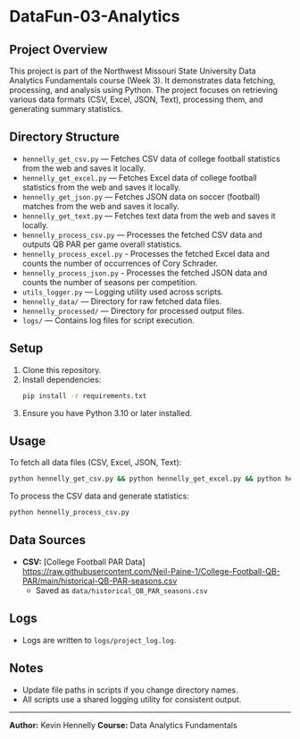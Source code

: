 
# DataFun-03-Analytics

## Project Overview

This project is part of the Northwest Missouri State University Data Analytics Fundamentals course (Week 3). It demonstrates data fetching, processing, and analysis using Python. The project focuses on retrieving various data formats (CSV, Excel, JSON, Text), processing them, and generating summary statistics.

## Directory Structure

- `hennelly_get_csv.py` — Fetches CSV data of college football statistics from the web and saves it locally.
- `hennelly_get_excel.py` — Fetches Excel data of college football statistics from the web and saves it locally.
- `hennelly_get_json.py` — Fetches JSON data on soccer (football) matches from the web and saves it locally.
- `hennelly_get_text.py` — Fetches text data from the web and saves it locally.
- `hennelly_process_csv.py` — Processes the fetched CSV data and outputs QB PAR per game overall statistics.
- `hennelly_process_excel.py` - Processes the fetched Excel data and counts the number of occurrences of Cory Schrader.
- `hennelly_process_json.py` - Processes the fetched JSON data and counts the number of seasons per competition.
- `utils_logger.py` — Logging utility used across scripts.
- `hennelly_data/` — Directory for raw fetched data files.
- `hennelly_processed/` — Directory for processed output files.
- `logs/` — Contains log files for script execution.

## Setup

1. Clone this repository.
2. Install dependencies:
   ```bash
   pip install -r requirements.txt
   ```
3. Ensure you have Python 3.10 or later installed.

## Usage

To fetch all data files (CSV, Excel, JSON, Text):

```bash
python hennelly_get_csv.py && python hennelly_get_excel.py && python hennelly_get_json.py && python hennelly_get_text.py
```

To process the CSV data and generate statistics:

```bash
python hennelly_process_csv.py
```

## Data Sources

- **CSV:** [College Football PAR Data] https://raw.githubusercontent.com/Neil-Paine-1/College-Football-QB-PAR/main/historical-QB-PAR-seasons.csv
  - Saved as `data/historical_QB_PAR_seasons.csv`

## Logs

- Logs are written to `logs/project_log.log`.

## Notes

- Update file paths in scripts if you change directory names.
- All scripts use a shared logging utility for consistent output.

---
**Author:** Kevin Hennelly
**Course:** Data Analytics Fundamentals
